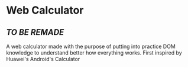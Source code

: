 # Web Calculator
## _TO BE REMADE_

A web calculator made with the purpose of putting into practice DOM knowledge to understand better how everything works. First inspired by Huawei's Android's Calculator
